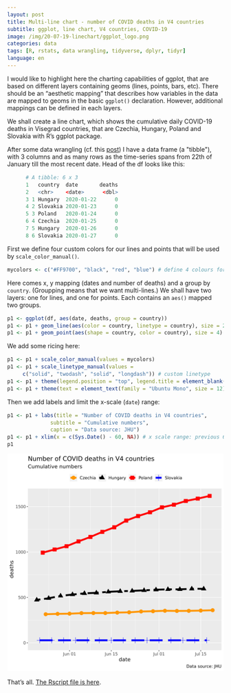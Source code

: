 ```yaml
---
layout: post
title: Multi-line chart - number of COVID deaths in V4 countries
subtitle: ggplot, line chart, V4 countries, COVID-19
image: /img/20-07-19-linechart/ggplot_logo.png
categories: data
tags: [R, rstats, data wrangling, tidyverse, dplyr, tidyr]
language: en
---
```


I would like to highlight here the charting capabilities of ggplot, that are based on different layers containing geoms (lines, points, bars, etc). There should be an “aesthetic mapping” that describes how variables in the data are mapped to geoms in the basic `ggplot()` declaration. However, additional mappings can be defined in each layers.

We shall create a line chart, which shows the cumulative daily COVID-19 deaths in Visegrad countries, that are Czechia, Hungary, Poland and Slovakia with R’s ggplot package.

After some data wrangling (cf. this [post](https://zgfabian.github.io/2020-07-16-dplyr_dw1/)) I have a data frame (a "tibble"), with 3 columns and as many rows as the time-series spans from 22th of January till the most recent date. Head of the df looks like this:

```r
      # A tibble: 6 x 3
      1   country  date       deaths
      2   <chr>    <date>      <dbl>
      3 1 Hungary  2020-01-22      0
      4 2 Slovakia 2020-01-23      0
      5 3 Poland   2020-01-24      0
      6 4 Czechia  2020-01-25      0
      7 5 Hungary  2020-01-26      0
      8 6 Slovakia 2020-01-27      0

```

First we define four custom colors for our lines and points that will be used by `scale_color_manual()`. 

```r
mycolors <- c("#FF9700", "black", "red", "blue") # define 4 colours for the countries 
```
Here comes x, y mapping (dates and number of deaths) and a group by `country`. (Groupping means that we want multi-lines.) We shall have two layers: one for lines, and one for points. Each contains an `aes()` mapped two groups.  

```r
p1 <- ggplot(df, aes(date, deaths, group = country))
p1 <- p1 + geom_line(aes(color = country, linetype = country), size = 2)
p1 <- p1 + geom_point(aes(shape = country, color = country), size = 4)
```
We add some ricing here:
```r
p1 <- p1 + scale_color_manual(values = mycolors)
p1 <- p1 + scale_linetype_manual(values =
     c("solid", "twodash", "solid", "longdash")) # custom linetype
p1 <- p1 + theme(legend.position = "top", legend.title = element_blank()) # move legend to top
p1 <- p1 + theme(text = element_text(family = "Ubuntu Mono", size = 12)) # custom TTF font with extrafonts pkg
```
Then we add labels and limit the x-scale (`date`) range:
```r
p1 <- p1 + labs(title = "Number of COVID deaths in V4 countries",
              subtitle = "Cumulative numbers",
              caption = "Data source: JHU")
p1 <- p1 + xlim(x = c(Sys.Date() - 60, NA)) # x scale range: previous 60 days 
p1
```

![basic_plot_deaths.png](/img/20-07-19-linechart/basic_plot_deaths.png)

That’s all. [The Rscript file is here](https://github.com/ZGFabian/datafiles/blob/master/v4_deaths.R).
